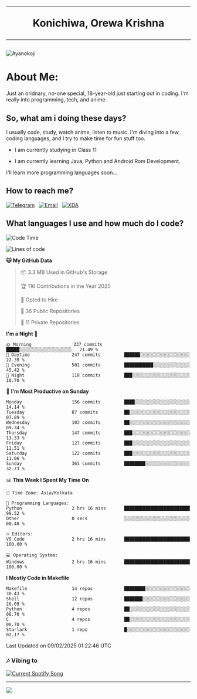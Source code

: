 <h1 align="center"><hr>Konichiwa, Orewa Krishna<hr></h1>

<img src="https://imgur.com/AbUFrGi.png" alt="Ayanokoji"/>

<h1>About Me:</h1>

Just an oridnary, no-one special, 18-year-old just starting out in coding. I'm really into programming, tech, and anime.

<h2>So, what am i doing these days?</h2>

I usually code, study, watch anime, listen to music. I'm diving into a few coding languages, and I try to make time for fun stuff too.

- I am currently studying in Class 11

- I am currently learning Java, Python and Android Rom Development.

I'll learn more programming languages soon...

<h2>How to reach me?</h2>


<a href="https://t.me/pure_soul_kk"><img src="https://img.shields.io/badge/K R I S H N A-2CA5E0?style=flat-square&logo=telegram&logoColor=white" alt="Telegram"/></a>&nbsp;&nbsp;&nbsp;<a href="krishnakripa34567@gmail.com"><img src="https://img.shields.io/badge/krishnakripa34567@gmail.com-D14836?style=flat-square&logo=gmail&logoColor=white" alt="Email"/></a>&nbsp;&nbsp;&nbsp;<a href="https://xdaforums.com/m/pure-soul-kk.12553929/"><img src="https://img.shields.io/badge/puresoulkk-F59714?style=flat-square&logo=xda-developers&logoColor=white" alt="XDA"/></a>


<h2>What languages I use and how much do I code?</h2>


<!--START_SECTION:waka-->
![Code Time](http://img.shields.io/badge/Code%20Time-4%20hrs%201%20min-blue)

![Lines of code](https://img.shields.io/badge/From%20Hello%20World%20I%27ve%20Written-20.7%20thousand%20lines%20of%20code-blue)

**🐱 My GitHub Data** 

> 📦 3.3 MB Used in GitHub's Storage 
 > 
> 🏆 116 Contributions in the Year 2025
 > 
> 💼 Opted to Hire
 > 
> 📜 36 Public Repositories 
 > 
> 🔑 11 Private Repositories 
 > 
**I'm a Night 🦉** 

```text
🌞 Morning                237 commits         █████░░░░░░░░░░░░░░░░░░░░   21.49 % 
🌆 Daytime                247 commits         ██████░░░░░░░░░░░░░░░░░░░   22.39 % 
🌃 Evening                501 commits         ███████████░░░░░░░░░░░░░░   45.42 % 
🌙 Night                  118 commits         ███░░░░░░░░░░░░░░░░░░░░░░   10.70 % 
```
📅 **I'm Most Productive on Sunday** 

```text
Monday                   156 commits         ████░░░░░░░░░░░░░░░░░░░░░   14.14 % 
Tuesday                  87 commits          ██░░░░░░░░░░░░░░░░░░░░░░░   07.89 % 
Wednesday                103 commits         ██░░░░░░░░░░░░░░░░░░░░░░░   09.34 % 
Thursday                 147 commits         ███░░░░░░░░░░░░░░░░░░░░░░   13.33 % 
Friday                   127 commits         ███░░░░░░░░░░░░░░░░░░░░░░   11.51 % 
Saturday                 122 commits         ███░░░░░░░░░░░░░░░░░░░░░░   11.06 % 
Sunday                   361 commits         ████████░░░░░░░░░░░░░░░░░   32.73 % 
```


📊 **This Week I Spent My Time On** 

```text
🕑︎ Time Zone: Asia/Kolkata

💬 Programming Languages: 
Python                   2 hrs 16 mins       █████████████████████████   99.52 % 
Other                    0 secs              ░░░░░░░░░░░░░░░░░░░░░░░░░   00.48 % 

🔥 Editors: 
VS Code                  2 hrs 16 mins       █████████████████████████   100.00 % 

💻 Operating System: 
Windows                  2 hrs 16 mins       █████████████████████████   100.00 % 
```

**I Mostly Code in Makefile** 

```text
Makefile                 14 repos            ████████░░░░░░░░░░░░░░░░░   30.43 % 
Shell                    12 repos            ███████░░░░░░░░░░░░░░░░░░   26.09 % 
Python                   4 repos             ██░░░░░░░░░░░░░░░░░░░░░░░   08.70 % 
C                        4 repos             ██░░░░░░░░░░░░░░░░░░░░░░░   08.70 % 
Starlark                 1 repo              █░░░░░░░░░░░░░░░░░░░░░░░░   02.17 % 
```




 Last Updated on 09/02/2025 01:22:46 UTC
<!--END_SECTION:waka-->


<h3>🎶 Vibing to</h3>

<a href="https://open.spotify.com/user/6y2iwhip99wg1mgyrl7gyphpq">
  <img
    src="https://puresoulkk.pythonanywhere.com?theme=dark&eq_color=rainbow"
    alt="Current Spotify Song"
  />
</a>

<hr>

<img src="https://komarev.com/ghpvc/?username=pure-soul-kk&label=Profile%20Views&color=000000&style=flat">
